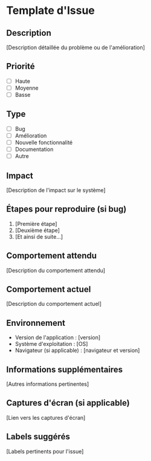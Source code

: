 # Template d'Issue

## Description
[Description détaillée du problème ou de l'amélioration]

## Priorité
- [ ] Haute
- [ ] Moyenne
- [ ] Basse

## Type
- [ ] Bug
- [ ] Amélioration
- [ ] Nouvelle fonctionnalité
- [ ] Documentation
- [ ] Autre

## Impact
[Description de l'impact sur le système]

## Étapes pour reproduire (si bug)
1. [Première étape]
2. [Deuxième étape]
3. [Et ainsi de suite...]

## Comportement attendu
[Description du comportement attendu]

## Comportement actuel
[Description du comportement actuel]

## Environnement
- Version de l'application : [version]
- Système d'exploitation : [OS]
- Navigateur (si applicable) : [navigateur et version]

## Informations supplémentaires
[Autres informations pertinentes]

## Captures d'écran (si applicable)
[Lien vers les captures d'écran]

## Labels suggérés
[Labels pertinents pour l'issue] 